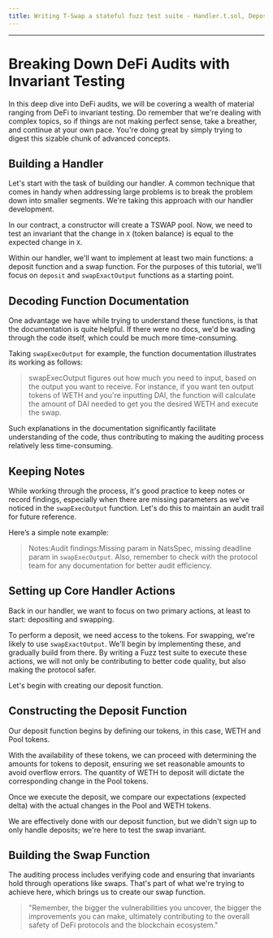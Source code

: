 ```yaml
---
title: Writing T-Swap a stateful fuzz test suite - Handler.t.sol, Deposit Function
---
```




---

# Breaking Down DeFi Audits with Invariant Testing

In this deep dive into DeFi audits, we will be covering a wealth of material ranging from DeFi to invariant testing. Do remember that we're dealing with complex topics, so if things are not making perfect sense, take a breather, and continue at your own pace. You're doing great by simply trying to digest this sizable chunk of advanced concepts.

## Building a Handler

Let's start with the task of building our handler. A common technique that comes in handy when addressing large problems is to break the problem down into smaller segments. We're taking this approach with our handler development.

In our contract, a constructor will create a TSWAP pool. Now, we need to test an invariant that the change in `X` (token balance) is equal to the expected change in `X`.

Within our handler, we'll want to implement at least two main functions: a deposit function and a swap function. For the purposes of this tutorial, we’ll focus on `deposit` and `swapExactOutput` functions as a starting point.

## Decoding Function Documentation

One advantage we have while trying to understand these functions, is that the documentation is quite helpful. If there were no docs, we'd be wading through the code itself, which could be much more time-consuming.

Taking `swapExecOutput` for example, the function documentation illustrates its working as follows:

> swapExecOutput figures out how much you need to input, based on the output you want to receive. For instance, if you want ten output tokens of WETH and you're inputting DAI, the function will calculate the amount of DAI needed to get you the desired WETH and execute the swap.

Such explanations in the documentation significantly facilitate understanding of the code, thus contributing to making the auditing process relatively less time-consuming.

## Keeping Notes

While working through the process, it's good practice to keep notes or record findings, especially when there are missing parameters as we've noticed in the `swapExecOutput` function. Let's do this to maintain an audit trail for future reference.

Here’s a simple note example:

> Notes:Audit findings:Missing param in NatsSpec, missing deadline param in `swapExecOutput`. Also, remember to check with the protocol team for any documentation for better audit efficiency.

## Setting up Core Handler Actions

Back in our handler, we want to focus on two primary actions, at least to start: depositing and swapping.

To perform a deposit, we need access to the tokens. For swapping, we're likely to use `swapExactOutput`. We'll begin by implementing these, and gradually build from there. By writing a Fuzz test suite to execute these actions, we will not only be contributing to better code quality, but also making the protocol safer.

Let's begin with creating our deposit function.

## Constructing the Deposit Function

Our deposit function begins by defining our tokens, in this case, WETH and Pool tokens.

With the availability of these tokens, we can proceed with determining the amounts for tokens to deposit, ensuring we set reasonable amounts to avoid overflow errors. The quantity of WETH to deposit will dictate the corresponding change in the Pool tokens.

Once we execute the deposit, we compare our expectations (expected delta) with the actual changes in the Pool and WETH tokens.

We are effectively done with our deposit function, but we didn't sign up to only handle deposits; we're here to test the swap invariant.

## Building the Swap Function

The auditing process includes verifying code and ensuring that invariants hold through operations like swaps. That's part of what we're trying to achieve here, which brings us to create our swap function.

> "Remember, the bigger the vulnerabilities you uncover, the bigger the improvements you can make, ultimately contributing to the overall safety of DeFi protocols and the blockchain ecosystem."
